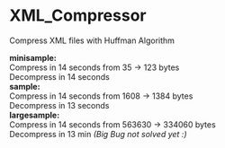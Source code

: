 # XML_Compressor
Compress XML files with Huffman Algorithm

**minisample:**\
  Compress in 14 seconds from 35 -> 123 bytes\
  Decompress in 14 seconds\
**sample:**\
  Compress in 14 seconds from 1608 -> 1384 bytes\
  Decompress in 13 seconds\
**largesample:**\
  Compress in 14 seconds from 563630 -> 334060 bytes\
  Decompress in 13 min *(Big Bug not solved yet :)*
